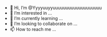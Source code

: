 - 👋 Hi, I’m @Yyyyuuyyuuuuuuuuuuuuuuuuuuu
- 👀 I’m interested in ...
- 🌱 I’m currently learning ...
- 💞️ I’m looking to collaborate on ...
- 📫 How to reach me ...

<!---
Yyyyuuyyuuuuuuuuuuuuuuuuuuu/Yyyyuuyyuuuuuuuuuuuuuuuuuuu is a ✨ special ✨ repository because its `README.md` (this file) appears on your GitHub profile.
You can click the Preview link to take a look at your changes.
--->

